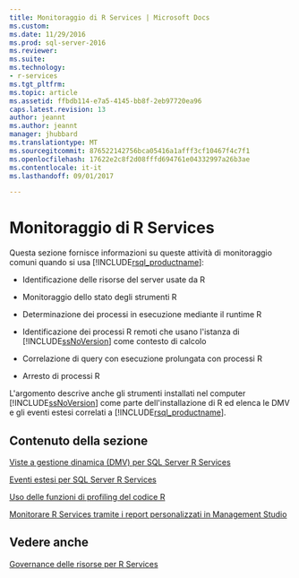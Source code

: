 ```yaml
---
title: Monitoraggio di R Services | Microsoft Docs
ms.custom: 
ms.date: 11/29/2016
ms.prod: sql-server-2016
ms.reviewer: 
ms.suite: 
ms.technology:
- r-services
ms.tgt_pltfrm: 
ms.topic: article
ms.assetid: ffbdb114-e7a5-4145-bb8f-2eb97720ea96
caps.latest.revision: 13
author: jeannt
ms.author: jeannt
manager: jhubbard
ms.translationtype: MT
ms.sourcegitcommit: 876522142756bca05416a1afff3cf10467f4c7f1
ms.openlocfilehash: 17622e2c8f2d08fffd694761e04332997a26b3ae
ms.contentlocale: it-it
ms.lasthandoff: 09/01/2017

---
```

# <a name="monitoring-r-services"></a>Monitoraggio di R Services
  Questa sezione fornisce informazioni su queste attività di monitoraggio comuni quando si usa [!INCLUDE[rsql_productname](../../includes/rsql-productname-md.md)]:  
  
-   Identificazione delle risorse del server usate da R  
  
-   Monitoraggio dello stato degli strumenti R  
  
-   Determinazione dei processi in esecuzione mediante il runtime R  
  
-   Identificazione dei processi R remoti che usano l'istanza di [!INCLUDE[ssNoVersion](../../includes/ssnoversion-md.md)] come contesto di calcolo  
  
-   Correlazione di query con esecuzione prolungata con processi R  
  
-   Arresto di processi R  
  
 L'argomento descrive anche gli strumenti installati nel computer [!INCLUDE[ssNoVersion](../../includes/ssnoversion-md.md)] come parte dell'installazione di R ed elenca le DMV e gli eventi estesi correlati a [!INCLUDE[rsql_productname](../../includes/rsql-productname-md.md)].  
  
## <a name="in-this-section"></a>Contenuto della sezione

[Viste a gestione dinamica (DMV) per SQL Server R Services](../../advanced-analytics/r-services/dmvs-for-sql-server-r-services.md)

[Eventi estesi per SQL Server R Services](../../advanced-analytics/r-services/extended-events-for-sql-server-r-services.md)

[Uso delle funzioni di profiling del codice R](../../advanced-analytics/r-services/using-r-code-profiling-functions.md)

[Monitorare R Services tramite i report personalizzati in Management Studio](../../advanced-analytics/r-services/monitor-r-services-using-custom-reports-in-management-studio.md)
  
## <a name="see-also"></a>Vedere anche  
 [Governance delle risorse per R Services](../../advanced-analytics/r-services/resource-governance-for-r-services.md)  
  
  


